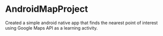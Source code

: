 AndroidMapProject
=================
Created a simple android native app that finds the nearest point of interest using Google Maps API as a learning activity.
